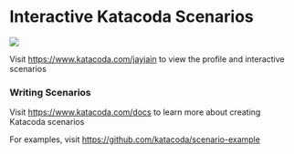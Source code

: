 # Interactive Katacoda Scenarios

[![](http://shields.katacoda.com/katacoda/jayjain/count.svg)](https://www.katacoda.com/jayjain "Get your profile on Katacoda.com")

Visit https://www.katacoda.com/jayjain to view the profile and interactive scenarios

### Writing Scenarios
Visit https://www.katacoda.com/docs to learn more about creating Katacoda scenarios

For examples, visit https://github.com/katacoda/scenario-example
